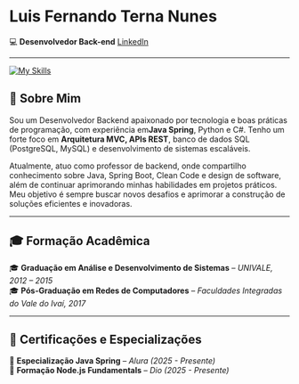 # Luis Fernando Terna Nunes 
💻 **Desenvolvedor Back-end**  [LinkedIn](https://www.linkedin.com/in/luis-terna-nunes)  

---
[![My Skills](https://skillicons.dev/icons?i=java,py,cs,spring,js,nodejs,postgres,mysql&theme=light)](https://skillicons.dev)

## 🚀 Sobre Mim  




Sou um Desenvolvedor Backend apaixonado por tecnologia e boas práticas de programação, com experiência em**Java Spring**, Python e C#. Tenho um forte foco em **Arquitetura MVC, APIs REST**, banco de dados SQL (PostgreSQL, MySQL) e desenvolvimento de sistemas escaláveis.

Atualmente, atuo como professor de backend, onde compartilho conhecimento sobre Java, Spring Boot, Clean Code e design de software, além de continuar aprimorando minhas habilidades em projetos práticos. Meu objetivo é sempre buscar novos desafios e aprimorar a construção de soluções eficientes e inovadoras.
 
---

## 🎓 Formação Acadêmica  

🎓 **Graduação em Análise e Desenvolvimento de Sistemas** – *UNIVALE, 2012 – 2015*  
🎓 **Pós-Graduação em Redes de Computadores** – *Faculdades Integradas do Vale do Ivaí, 2017*  

---

## 📜 Certificações e Especializações  

📌 **Especialização Java Spring** – *Alura (2025 - Presente)*  
📌 **Formação Node.js Fundamentals** – *Dio (2025 - Presente)*  

